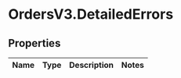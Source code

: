 # OrdersV3.DetailedErrors

## Properties
Name | Type | Description | Notes
------------ | ------------- | ------------- | -------------
